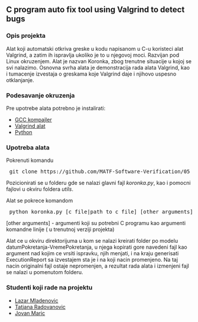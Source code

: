 ## C program auto fix tool using Valgrind to detect bugs

### Opis projekta

Alat koji automatski otkriva greske u kodu napisanom u C-u koristeci alat Valgrind, a zatim ih ispravlja ukoliko je to u njegovoj moci. Razvijan pod Linux okruzenjem. Alat je nazvan Koronka, zbog trenutne situacije u kojoj se svi nalazimo. Osnovna svrha alata je demonstracija rada alata Valgrind, kao i tumacenje izvestaja o greskama koje Valgrind daje i njihovo uspesno otklanjanje.

### Podesavanje okruzenja

Pre upotrebe alata potrebno je instalirati:
- [GCC kompajler](https://linuxize.com/post/how-to-install-gcc-compiler-on-ubuntu-18-04/)
- [Valgrind alat](https://wiki.ubuntu.com/Valgrind)
- [Python](https://docs.python-guide.org/starting/install3/linux/)

### Upotreba alata

Pokrenuti komandu 
<pre> git clone https://github.com/MATF-Software-Verification/05_error_fixing_tool.git </pre>

Pozicionirati se u folderu gde se nalazi glavni fajl <i>koronka.py</i>, kao i pomocni fajlovi u okviru foldera <i>utils</i>.

Alat se pokrece komandom
<pre> python koronka.py [c file|path to c file] [other arguments] </pre>

[other arguments] - argumenti koji su potrebni C programu kao argumenti komandne linije ( u trenutnoj verziji projekta)

Alat ce u okviru direktorijuma u kom se nalazi kreirati folder po modelu datumPokretanja-VremePokretanja, u njega kopirati gore navedeni fajl kao argument nad kojim ce vrsiti ispravku, njih menjati, i na kraju generisati ExecutionReport sa izvestajem sta je i na koji nacin promenjeno. Na taj nacin originalni fajl ostaje nepromenjen, a rezultat rada alata i izmenjeni fajl se nalazi u pomenutom folderu. 

### Studenti koji rade na projektu

- [Lazar Mladenovic](https://github.com/LMladenovic)
- [Tatjana Radovanovic](https://github.com/Tatjana95)
- [Jovan Maric](https://github.com/maric993)

